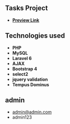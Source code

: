 
## Tasks Project

- **[Preview Link](http://demo.abdullah.link/tasks)**

## Technologies used
- **PHP**
- **MySQL**
- **Laravel 6**
- **AJAX**
- **Bootstrap 4**
- **select2**
- **jquery validation**
- **Tempus Dominus**

## admin 
- admin@admin.com
- admin123
